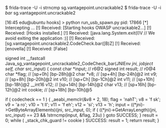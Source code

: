 $ frida-trace -U -i strncmp sg.vantagepoint.uncrackable2
$ frida-trace  -U -i *bar* sg.vantagepoint.uncrackable2


[16:45 edu@ubuntu hooks] > python run_usb_spawn.py
pid: 17866
[*] Intercepting ...
[!] Received: [Starting hooks OWASP uncrackable2...]
[!] Received: [Hooks installed.]
[!] Received: [java.lang.System.exit(I)V  // We avoid exiting the application  :)]
[!] Received: [sg.vantagepoint.uncrackable2.CodeCheck.bar([B)Z]
[!] Received: [enovella]
[!] Received: [False]







signed int __fastcall Java_sg_vantagepoint_uncrackable2_CodeCheck_bar(JNIEnv *jni, jobject self, char* src_input)
{
  const char *input; // r6@2
  signed int result; // r0@4
  char *flag; // [sp+0h] [bp-28h]@2
  char *v8; // [sp+4h] [bp-24h]@2
  int v9; // [sp+8h] [bp-20h]@2
  int v10; // [sp+Ch] [bp-1Ch]@2
  int v11; // [sp+10h] [bp-18h]@2
  __int16 v12; // [sp+14h] [bp-14h]@2
  char v13; // [sp+16h] [bp-12h]@2
  int cookie; // [sp+18h] [bp-10h]@5

  if ( codecheck == 1 )
  {
    _aeabi_memclr(&v8 + 2, 18);
    flag = 'nahT';
    v8 = 'f sk';
    v9 = 'a ro';
    v10 = 't ll';
    v11 = 'f eh';
    v12 = 'si';
    v13 = 'h';
    input = ((*jni)->GetByteArrayElements)(jni, src_input, 0);
    if ( ((*jni)->GetArrayLength)(jni, src_input) == 23 && !strncmp(input, &flag, 23u) )
      goto SUCCESS;
  }
  result = 0;
  while ( _stack_chk_guard != cookie )
SUCCESS:
    result = 1;
  return result;
}
